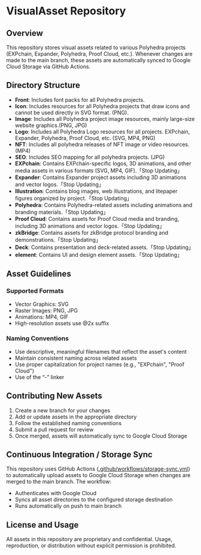 # VisualAsset Repository

## Overview
This repository stores visual assets related to various Polyhedra projects (EXPchain, Expander, Polyhedra, Proof Cloud, etc.).
Whenever changes are made to the main branch, these assets are automatically synced to Google Cloud Storage via GitHub Actions.

## Directory Structure
- **Front**: Includes font packs for all Polyhedra projects.
- **Icon**: Includes resources for all Polyhedra projects that draw icons and cannot be used directly in SVG format. (PNG).
- **Image**: Includes all Polyhedra project image resources, mainly large-size website graphics.(PNG, JPG)
- **Logo**: Includes all Polyhedra Logo resources for all projects. EXPchain, Expander, Polyhedra, Proof Cloud, etc. (SVG, MP4, PNG)
- **NFT**: Includes all polyhedra releases of NFT image or video resources. (MP4)
- **SEO**: Includes SEO mapping for all polyhedra projects. (JPG)
- **EXPchain**: Contains EXPchain-specific logos, 3D animations, and other media assets in various formats (SVG, MP4, GIF).「Stop Updating」
- **Expander**: Contains Expander project assets including 3D animations and vector logos.「Stop Updating」
- **Illustration**: Contains blog images, web illustrations, and litepaper figures organized by project.「Stop Updating」
- **Polyhedra**: Contains Polyhedra-related assets including animations and branding materials.「Stop Updating」
- **Proof Cloud**: Contains assets for Proof Cloud media and branding, including 3D animations and vector logos.「Stop Updating」
- **zkBridge**: Contains assets for zkBridge protocol branding and demonstrations.「Stop Updating」
- **Deck**: Contains presentation and deck-related assets.「Stop Updating」
- **element**: Contains UI and design element assets.「Stop Updating」

## Asset Guidelines
### Supported Formats
- Vector Graphics: SVG
- Raster Images: PNG, JPG
- Animations: MP4, GIF
- High-resolution assets use @2x suffix

### Naming Conventions
- Use descriptive, meaningful filenames that reflect the asset's content
- Maintain consistent naming across related assets
- Use proper capitalization for project names (e.g., "EXPchain", "Proof Cloud")
- Use of the “-” linker

## Contributing New Assets
1. Create a new branch for your changes
2. Add or update assets in the appropriate directory
3. Follow the established naming conventions
4. Submit a pull request for review
5. Once merged, assets will automatically sync to Google Cloud Storage

## Continuous Integration / Storage Sync
This repository uses GitHub Actions ([.github/workflows/storage-sync.yml](./.github/workflows/storage-sync.yml)) to automatically upload assets to Google Cloud Storage when changes are merged to the main branch. The workflow:
- Authenticates with Google Cloud
- Syncs all asset directories to the configured storage destination
- Runs automatically on push to main branch

## License and Usage
All assets in this repository are proprietary and confidential. Usage, reproduction, or distribution without explicit permission is prohibited.

